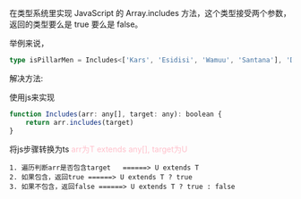在类型系统里实现 JavaScript 的 Array.includes 方法，这个类型接受两个参数，返回的类型要么是 true 要么是 false。

举例来说，
```typescript
type isPillarMen = Includes<['Kars', 'Esidisi', 'Wamuu', 'Santana'], 'Dio'> // expected to be `false`
```

解决方法:

使用js来实现
```javascript
function Includes(arr: any[], target: any): boolean {
    return arr.includes(target)
}
```

将js步骤转换为ts <font color=pink>arr为T extends any[], target为U</font>

```
1. 遍历判断arr是否包含target   ======> U extends T
2. 如果包含，返回true ======> U extends T ? true
3. 如果不包含，返回false ======> U extends T ? true : false
```
